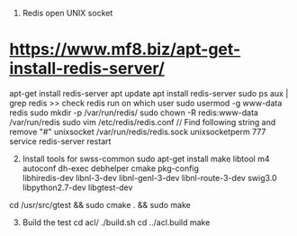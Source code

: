 1. Redis open UNIX socket
# https://www.mf8.biz/apt-get-install-redis-server/
apt-get install redis-server
apt update
apt install redis-server
sudo ps aux | grep redis   >> check redis run on which user
sudo usermod -g www-data redis
sudo mkdir -p /var/run/redis/
sudo chown -R redis:www-data /var/run/redis
sudo vim /etc/redis/redis.conf
  // Find following string and remove "#"
    unixsocket /var/run/redis/redis.sock
    unixsocketperm 777
service redis-server restart

2. Install tools for swss-common
sudo apt-get install make libtool m4 autoconf dh-exec debhelper cmake pkg-config \
                     libhiredis-dev libnl-3-dev libnl-genl-3-dev libnl-route-3-dev swig3.0 \
                     libpython2.7-dev libgtest-dev


cd /usr/src/gtest && sudo cmake . && sudo make

3. Build the test
cd acl/
./build.sh
cd ../acl.build
make
